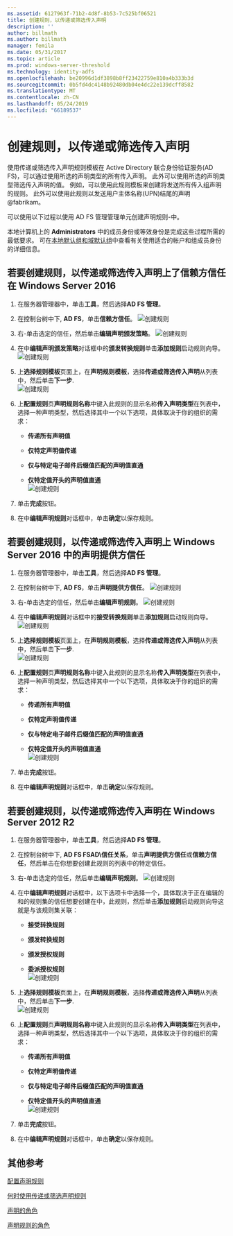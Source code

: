```yaml
---
ms.assetid: 6127963f-71b2-4d8f-8b53-7c525bf06521
title: 创建规则，以传递或筛选传入声明
description: ''
author: billmath
ms.author: billmath
manager: femila
ms.date: 05/31/2017
ms.topic: article
ms.prod: windows-server-threshold
ms.technology: identity-adfs
ms.openlocfilehash: be20996d1df3898b8ff23422759e810a4b333b3d
ms.sourcegitcommit: 0b5fd4dc4148b92480db04e4dc22e139dcff8582
ms.translationtype: MT
ms.contentlocale: zh-CN
ms.lasthandoff: 05/24/2019
ms.locfileid: "66189537"
---
```

# <a name="create-a-rule-to-pass-through-or-filter-an-incoming-claim"></a>创建规则，以传递或筛选传入声明

使用传递或筛选传入声明规则模板在 Active Directory 联合身份验证服务\(AD FS\)，可以通过使用所选的声明类型的所有传入声明。 此外可以使用所选的声明类型筛选传入声明的值。 例如，可以使用此规则模板来创建将发送所有传入组声明的规则。 此外可以使用此规则以发送用户主体名称\(UPN\)结尾的声明@fabrikam。  
  
可以使用以下过程以使用 AD FS 管理管理单元创建声明规则\-中。  
  
本地计算机上的 **Administrators** 中的成员身份或等效身份是完成这些过程所需的最低要求。  可在[本地默认组和域默认组](https://go.microsoft.com/fwlink/?LinkId=83477)中查看有关使用适合的帐户和组成员身份的详细信息。   

## <a name="to-create-a-rule-to-pass-through-or-filter-an-incoming-claim-on-a-relying-party-trust-in-windows-server-2016"></a>若要创建规则，以传递或筛选传入声明上了信赖方信任在 Windows Server 2016 

1.  在服务器管理器中，单击**工具**，然后选择**AD FS 管理**。  
  
2.  在控制台树中下, **AD FS**，单击**信赖方信任**。 
![创建规则](media/Create-a-Rule-to-Pass-Through-or-Filter-an-Incoming-Claim/claimrule9.PNG)  
  
3.  右\-单击选定的信任，然后单击**编辑声明颁发策略**。
![创建规则](media/Create-a-Rule-to-Pass-Through-or-Filter-an-Incoming-Claim/claimrule10.PNG)   
  
4.  在中**编辑声明颁发策略**对话框中的**颁发转换规则**单击**添加规则**启动规则向导。 
![创建规则](media/Create-a-Rule-to-Pass-Through-or-Filter-an-Incoming-Claim/claimrule11.PNG)    

5.  上**选择规则模板**页面上，在**声明规则模板**，选择**传递或筛选传入声明**从列表中，然后单击**下一步**.  
![创建规则](media/Create-a-Rule-to-Pass-Through-or-Filter-an-Incoming-Claim/claimrule4.PNG)    

6.  上**配置规则**页**声明规则名称**中键入此规则的显示名称**传入声明类型**在列表中，选择一种声明类型，然后选择其中一个以下选项，具体取决于你的组织的需求：  
  
    -   **传递所有声明值**  
  
    -   **仅特定声明值传递**  
  
    -   **仅与特定电子邮件后缀值匹配的声明值直通**  
  
    -   **仅特定值开头的声明值直通**  
![创建规则](media/Create-a-Rule-to-Pass-Through-or-Filter-an-Incoming-Claim/claimrule5.PNG)    

7.  单击**完成**按钮。  
  
8.  在中**编辑声明规则**对话框中，单击**确定**以保存规则。
  
## <a name="to-create-a-rule-to-pass-through-or-filter-an-incoming-claim-on-a-claims-provider-trust-in-windows-server-2016"></a>若要创建规则，以传递或筛选传入声明上 Windows Server 2016 中的声明提供方信任 
  
1.  在服务器管理器中，单击**工具**，然后选择**AD FS 管理**。  
  
2.  在控制台树中下, **AD FS**，单击**声明提供方信任**。 
![创建规则](media/Create-a-Rule-to-Pass-Through-or-Filter-an-Incoming-Claim/claimrule1.PNG)  
  
3.  右\-单击选定的信任，然后单击**编辑声明规则**。
![创建规则](media/Create-a-Rule-to-Pass-Through-or-Filter-an-Incoming-Claim/claimrule2.PNG)   
  
4.  在中**编辑声明规则**对话框中的**接受转换规则**单击**添加规则**启动规则向导。
![创建规则](media/Create-a-Rule-to-Pass-Through-or-Filter-an-Incoming-Claim/claimrule3.PNG)    

5.  上**选择规则模板**页面上，在**声明规则模板**，选择**传递或筛选传入声明**从列表中，然后单击**下一步**.  
![创建规则](media/Create-a-Rule-to-Pass-Through-or-Filter-an-Incoming-Claim/claimrule4.PNG)    

6.  上**配置规则**页**声明规则名称**中键入此规则的显示名称**传入声明类型**在列表中，选择一种声明类型，然后选择其中一个以下选项，具体取决于你的组织的需求：  
  
    -   **传递所有声明值**  
  
    -   **仅特定声明值传递**  
  
    -   **仅与特定电子邮件后缀值匹配的声明值直通**  
  
    -   **仅特定值开头的声明值直通**  
![创建规则](media/Create-a-Rule-to-Pass-Through-or-Filter-an-Incoming-Claim/claimrule5.PNG)    

7.  单击**完成**按钮。  
  
8.  在中**编辑声明规则**对话框中，单击**确定**以保存规则。  

## <a name="to-create-a-rule-to-pass-through-or-filter-an-incoming-claim-in-windows-server-2012-r2"></a>若要创建规则，以传递或筛选传入声明在 Windows Server 2012 R2

1.  在服务器管理器中，单击**工具**，然后选择**AD FS 管理**。  
  
2.  在控制台树中下, **AD FS FSAD\\信任关系**，单击**声明提供方信任**或**信赖方信任**，然后单击在你想要创建此规则的列表中的特定信任。  
  
3.  右\-单击选定的信任，然后单击**编辑声明规则**。
![创建规则](media/Create-a-Rule-to-Pass-Through-or-Filter-an-Incoming-Claim/claimrule6.PNG)   
  
4.  在中**编辑声明规则**对话框中，以下选项卡中选择一个，具体取决于正在编辑的和的规则集的信任想要创建在中，此规则，然后单击**添加规则**启动规则向导这就是与该规则集关联：  
  
    -   **接受转换规则**  
  
    -   **颁发转换规则**  
  
    -   **颁发授权规则**  
  
    -   **委派授权规则**  
![创建规则](media/Create-a-Rule-to-Permit-All-Users/permitall5.PNG)    

5.  上**选择规则模板**页面上，在**声明规则模板**，选择**传递或筛选传入声明**从列表中，然后单击**下一步**.  
![创建规则](media/Create-a-Rule-to-Pass-Through-or-Filter-an-Incoming-Claim/claimrule7.PNG)    

6.  上**配置规则**页**声明规则名称**中键入此规则的显示名称**传入声明类型**在列表中，选择一种声明类型，然后选择其中一个以下选项，具体取决于你的组织的需求：  
  
    -   **传递所有声明值**  
  
    -   **仅特定声明值传递**  
  
    -   **仅与特定电子邮件后缀值匹配的声明值直通**  
  
    -   **仅特定值开头的声明值直通**  
![创建规则](media/Create-a-Rule-to-Pass-Through-or-Filter-an-Incoming-Claim/claimrule8.PNG)    

7.  单击**完成**按钮。  
  
8.  在中**编辑声明规则**对话框中，单击**确定**以保存规则。  



  
## <a name="additional-references"></a>其他参考  
[配置声明规则](Configure-Claim-Rules.md)  
  
[何时使用传递或筛选声明规则](../../ad-fs/technical-reference/When-to-Use-a-Pass-Through-or-Filter-Claim-Rule.md)  
  
[声明的角色](../../ad-fs/technical-reference/The-Role-of-Claims.md)  
  
[声明规则的角色](../../ad-fs/technical-reference/The-Role-of-Claim-Rules.md)  
  
